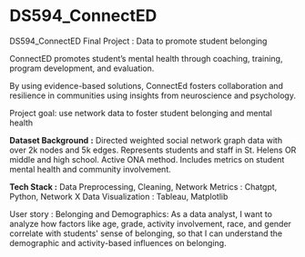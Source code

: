 # DS594_ConnectED
DS594_ConnectED Final Project : Data to promote student belonging

ConnectED promotes student’s mental health through coaching, training, program development, and evaluation. 

By using evidence-based solutions, ConnectEd fosters collaboration and resilience in communities using insights from neuroscience and psychology.

Project goal: use network data to foster student belonging and mental health

**Dataset Background** **:** 
Directed weighted social network graph data with over 2k nodes and 5k edges. 
Represents students and staff in St. Helens OR middle and high school.
Active ONA method.
Includes metrics on student mental health and community involvement. 

**Tech Stack :**
Data Preprocessing, Cleaning, Network Metrics : Chatgpt, Python, Network X
Data Visualization : Tableau, Matplotlib

User story : Belonging and Demographics: As a data analyst, I want to analyze how factors like age, grade, activity involvement, race, and gender correlate with students' sense of belonging, so that I can understand the demographic and activity-based influences on belonging. 

